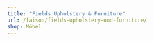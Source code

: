 ```yaml
---
title: "Fields Upholstery & Furniture"
url: /faison/fields-upholstery-und-furniture/
shop: Möbel
---
```


